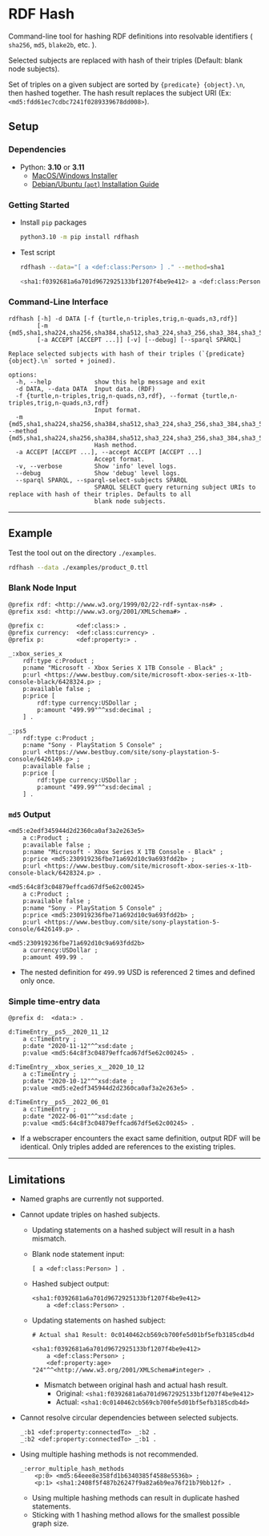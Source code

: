 # RDF Hash

Command-line tool for hashing RDF definitions into resolvable identifiers ( `sha256`, `md5`, `blake2b`, etc. ).

Selected subjects are replaced with hash of their triples (Default: blank node subjects).

Set of triples on a given subject are sorted by `{predicate} {object}.\n`, then hashed together. The hash result replaces the subject URI (Ex: `<md5:fdd61ec7cdbc7241f0289339678dd008>`).

## Setup

### Dependencies

- Python: **3.10** or **3.11**
    - [MacOS/Windows Installer](https://www.python.org/downloads/)
    - [Debian/Ubuntu (`apt`) Installation Guide](docs/apt_install.md)

### Getting Started

- Install `pip` packages

    ```bash
    python3.10 -m pip install rdfhash
    ```

- Test script

    ```bash
    rdfhash --data="[ a <def:class:Person> ] ." --method=sha1
    ```

    ```bash
    <sha1:f0392681a6a701d9672925133bf1207f4be9e412> a <def:class:Person> .
    ```

### Command-Line Interface

```
rdfhash [-h] -d DATA [-f {turtle,n-triples,trig,n-quads,n3,rdf}]
        [-m {md5,sha1,sha224,sha256,sha384,sha512,sha3_224,sha3_256,sha3_384,sha3_512,blake2b,blake2s}]
        [-a ACCEPT [ACCEPT ...]] [-v] [--debug] [--sparql SPARQL]

Replace selected subjects with hash of their triples (`{predicate} {object}.\n` sorted + joined).

options:
  -h, --help            show this help message and exit
  -d DATA, --data DATA  Input data. (RDF)
  -f {turtle,n-triples,trig,n-quads,n3,rdf}, --format {turtle,n-triples,trig,n-quads,n3,rdf}
                        Input format.
  -m {md5,sha1,sha224,sha256,sha384,sha512,sha3_224,sha3_256,sha3_384,sha3_512,blake2b,blake2s}, --method {md5,sha1,sha224,sha256,sha384,sha512,sha3_224,sha3_256,sha3_384,sha3_512,blake2b,blake2s}
                        Hash method.
  -a ACCEPT [ACCEPT ...], --accept ACCEPT [ACCEPT ...]
                        Accept format.
  -v, --verbose         Show 'info' level logs.
  --debug               Show 'debug' level logs.
  --sparql SPARQL, --sparql-select-subjects SPARQL
                        SPARQL SELECT query returning subject URIs to replace with hash of their triples. Defaults to all
                        blank node subjects.
```

---

## Example

Test the tool out on the directory `./examples`.

```bash
rdfhash --data ./examples/product_0.ttl
```

### Blank Node Input

```text/turtle
@prefix rdf: <http://www.w3.org/1999/02/22-rdf-syntax-ns#> .
@prefix xsd: <http://www.w3.org/2001/XMLSchema#> .

@prefix c:         <def:class:> .
@prefix currency:  <def:class:currency> .
@prefix p:         <def:property:> .

_:xbox_series_x
    rdf:type c:Product ;
    p:name "Microsoft - Xbox Series X 1TB Console - Black" ;
    p:url <https://www.bestbuy.com/site/microsoft-xbox-series-x-1tb-console-black/6428324.p> ;
    p:available false ;
    p:price [
        rdf:type currency:USDollar ;
        p:amount "499.99"^^xsd:decimal ;
    ] .

_:ps5
    rdf:type c:Product ;
    p:name "Sony - PlayStation 5 Console" ;
    p:url <https://www.bestbuy.com/site/sony-playstation-5-console/6426149.p> ;
    p:available false ;
    p:price [
        rdf:type currency:USDollar ;
        p:amount "499.99"^^xsd:decimal ;
    ] .
```

### `md5` Output

```text/turtle
<md5:e2edf345944d2d2360ca0af3a2e263e5>
    a c:Product ;
    p:available false ;
    p:name "Microsoft - Xbox Series X 1TB Console - Black" ;
    p:price <md5:230919236fbe71a692d10c9a693fdd2b> ;
    p:url <https://www.bestbuy.com/site/microsoft-xbox-series-x-1tb-console-black/6428324.p> .

<md5:64c8f3c04879effcad67df5e62c00245>
    a c:Product ;
    p:available false ;
    p:name "Sony - PlayStation 5 Console" ;
    p:price <md5:230919236fbe71a692d10c9a693fdd2b> ;
    p:url <https://www.bestbuy.com/site/sony-playstation-5-console/6426149.p> .

<md5:230919236fbe71a692d10c9a693fdd2b>
    a currency:USDollar ;
    p:amount 499.99 .
```

- The nested definition for `499.99` USD is referenced 2 times and defined only once.

### Simple time-entry data

```text/turtle
@prefix d:  <data:> .

d:TimeEntry__ps5__2020_11_12
    a c:TimeEntry ;
    p:date "2020-11-12"^^xsd:date ;
    p:value <md5:64c8f3c04879effcad67df5e62c00245> .

d:TimeEntry__xbox_series_x__2020_10_12
    a c:TimeEntry ;
    p:date "2020-10-12"^^xsd:date ;
    p:value <md5:e2edf345944d2d2360ca0af3a2e263e5> .

d:TimeEntry__ps5__2022_06_01
    a c:TimeEntry ;
    p:date "2022-06-01"^^xsd:date ;
    p:value <md5:64c8f3c04879effcad67df5e62c00245> .
```

- If a webscraper encounters the exact same definition, output RDF will be identical. Only triples added are references to the existing triples.

---

## Limitations

- Named graphs are currently not supported.
- Cannot update triples on hashed subjects.
  - Updating statements on a hashed subject will result in a hash mismatch.
  - Blank node statement input:

    ```text/turtle
    [ a <def:class:Person> ] .
    ```

  - Hashed subject output:

    ```text/turtle
    <sha1:f0392681a6a701d9672925133bf1207f4be9e412>
        a <def:class:Person> .
    ```

  - Updating statements on hashed subject:

    ```text/turtle
    # Actual sha1 Result: 0c0140462cb569cb700fe5d01bf5efb3185cdb4d

    <sha1:f0392681a6a701d9672925133bf1207f4be9e412>
        a <def:class:Person> ;
        <def:property:age> "24"^^<http://www.w3.org/2001/XMLSchema#integer> .
    ```

    - Mismatch between original hash and actual hash result.
      - Original: `<sha1:f0392681a6a701d9672925133bf1207f4be9e412>`
      - Actual: `<sha1:0c0140462cb569cb700fe5d01bf5efb3185cdb4d>`

- Cannot resolve circular dependencies between selected subjects.

    ```text/turtle
    _:b1 <def:property:connectedTo> _:b2 .
    _:b2 <def:property:connectedTo> _:b1 .
    ```

- Using multiple hashing methods is not recommended.

    ```text/turtle
    _:error_multiple_hash_methods
        <p:0> <md5:64eee8e358fd1b6340385f4588e5536b> ;
        <p:1> <sha1:2408f5f487b26247f9a82a6b9ea76f21b79bb12f> .
    ```

    - Using multiple hashing methods can result in duplicate hashed statements. 
    - Sticking with 1 hashing method allows for the smallest possible graph size.
